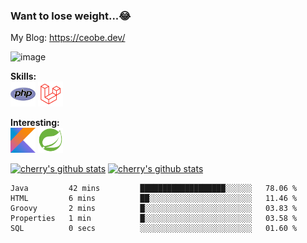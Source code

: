 ### Want to lose weight...😂

My Blog: https://ceobe.dev/

![image](https://github.com/cr-lgl/cr-lgl/blob/master/image.jpeg?raw=true)

**Skills:**  
<img height="40" src="https://raw.githubusercontent.com/github/explore/80688e429a7d4ef2fca1e82350fe8e3517d3494d/topics/php/php.png">
<img height="40" src="https://raw.githubusercontent.com/github/explore/5c058a388828bb5fde0bcafd4bc867b5bb3f26f3/topics/laravel/laravel.png">

**Interesting:**  
<img height="40" src="https://raw.githubusercontent.com/github/explore/80688e429a7d4ef2fca1e82350fe8e3517d3494d/topics/kotlin/kotlin.png">
<img height="40" src="https://raw.githubusercontent.com/github/explore/80688e429a7d4ef2fca1e82350fe8e3517d3494d/topics/spring-boot/spring-boot.png">

[![cherry's github stats](https://github-readme-stats.vercel.app/api?username=cr-lgl)](https://github.com/anuraghazra/github-readme-stats)
[![cherry's github stats](https://github-readme-stats.vercel.app/api/top-langs/?username=cr-lgl&layout=compact)](https://github.com/anuraghazra/github-readme-stats)

<!--START_SECTION:waka-->
```text
Java         42 mins         ███████████████████░░░░░░   78.06 % 
HTML         6 mins          ██░░░░░░░░░░░░░░░░░░░░░░░   11.46 % 
Groovy       2 mins          █░░░░░░░░░░░░░░░░░░░░░░░░   03.83 % 
Properties   1 min           █░░░░░░░░░░░░░░░░░░░░░░░░   03.58 % 
SQL          0 secs          ░░░░░░░░░░░░░░░░░░░░░░░░░   01.60 %
```
<!--END_SECTION:waka-->

